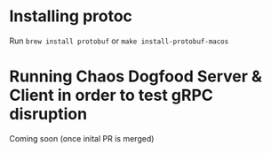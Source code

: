 # Installing protoc

Run `brew install protobuf` or `make install-protobuf-macos`

# Running Chaos Dogfood Server & Client in order to test gRPC disruption
Coming soon (once inital PR is merged)